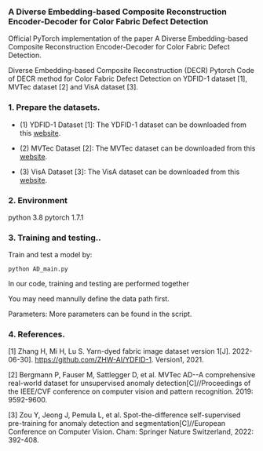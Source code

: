 ### A Diverse Embedding-based Composite Reconstruction Encoder-Decoder for Color Fabric Defect Detection

Official PyTorch implementation of the paper A Diverse Embedding-based Composite Reconstruction Encoder-Decoder for Color Fabric Defect Detection. 

Diverse Embedding-based Composite Reconstruction (DECR)
Pytorch Code of DECR method for Color Fabric Defect Detection on YDFID-1 dataset [1], MVTec dataset [2] and VisA dataset [3]. 


### 1. Prepare the datasets.

- (1) YDFID-1 Dataset [1]: The YDFID-1 dataset can be downloaded from this [website](https://github.com/ZHW-AI/YDFID-1).
 
  
- (2) MVTec Dataset [2]: The MVTec dataset can be downloaded from this [website](https://www.mvtec.com/company/research/datasets/mvtec-ad).

 
- (3) VisA Dataset [3]: The VisA dataset can be downloaded from this [website](https://amazon-visual-anomaly.s3.us-west-2.amazonaws.com/VisA_20220922.tar).



### 2.  Environment

python 3.8
pytorch 1.7.1



### 3. Training and testing..

Train and test a model by:
```
python AD_main.py
```

In our code, training and testing are performed together

You may need mannully define the data path first.

Parameters: More parameters can be found in the script.



###  4. References.

[1] Zhang H, Mi H, Lu S. Yarn-dyed fabric image dataset version 1[J]. 2022-06-30]. https://github.com/ZHW-AI/YDFID-1. Version1, 2021.

[2] Bergmann P, Fauser M, Sattlegger D, et al. MVTec AD--A comprehensive real-world dataset for unsupervised anomaly detection[C]//Proceedings of the IEEE/CVF conference on computer vision and pattern recognition. 2019: 9592-9600.

[3] Zou Y, Jeong J, Pemula L, et al. Spot-the-difference self-supervised pre-training for anomaly detection and segmentation[C]//European Conference on Computer Vision. Cham: Springer Nature Switzerland, 2022: 392-408.
